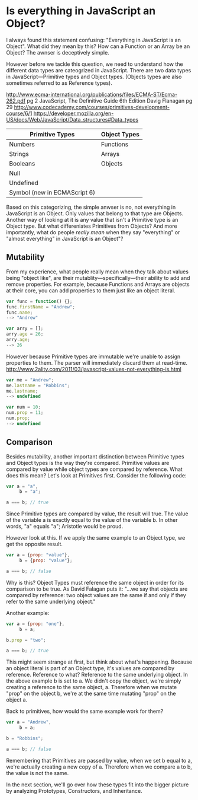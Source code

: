 # Is everything in JavaScript an Object?

I always found this statement confusing: "Everything in JavaScript is an Object". What did they mean by this? How can a Function or an Array be an Object? The awnser is deceptively simple.

However before we tackle this question, we need to understand how the different data types are cateogrized in JavaScript. There are two data types in JavaScript&mdash;Primitive types and Object types. (Objects types are also sometimes referred to as Reference types).

http://www.ecma-international.org/publications/files/ECMA-ST/Ecma-262.pdf pg 2
JavaScript, The Definitive Guide 6th Edition Davig Flanagan pg 29
http://www.codecademy.com/courses/primitives-development-course/6/1
https://developer.mozilla.org/en-US/docs/Web/JavaScript/Data_structures#Data_types

| Primitive Types | Object Types |
|-----------------|--------------|
| Numbers         | Functions    |
| Strings         | Arrays       |
| Booleans        | Objects 		|
| Null        		|              |
| Undefined       |              |
| Symbol (new in ECMAScript 6) | |

Based on this categorizing, the simple anwser is no, not everything in JavaScript is an Object. Only values that belong to that type are Objects. Another way of looking at it is any value that isn't a Primitive type is an Object type. But what differeniates Primitives from Objects? And more importantly, what do people <em>really mean</em> when they say "everything" or "almost everything" in JavaScript is an Object"?

## Mutability

From my experience, what people really mean when they talk about values being "object like", are their mutablity&mdash;specifically&mdash;their ability to add and remove properties. For example, because Functions and Arrays are objects at their core, you can add properties to them just like an object literal.

```js
var func = function() {};
func.firstName = "Andrew";
func.name;
--> "Andrew"

var arry = [];
arry.age = 26;
arry.age;
--> 26
```

However because Primitive types are immutable we're unable to assign properties to them. The parser will immediately discard them at read-time. http://www.2ality.com/2011/03/javascript-values-not-everything-is.html

```js
var me = "Andrew";
me.lastname = "Robbins";
me.lastname;
--> undefined

var num = 10;
num.prop = 11;
num.prop;
--> undefined
```

## Comparison

Besides mutability, another important distinction between Primitive types and Object types is the way they're compared. Primitive values are compared by value while object types are compared by reference. What does this mean? Let's look at Primitives first. Consider the following code:

```js
var a = "a",
	 b = "a";

a === b; // true
```

Since Primitive types are compared by value, the result will true. The value of the variable a is exactly equal to the value of the variable b. In other words, "a" equals "a"; Aristotle would be proud.

However look at this. If we apply the same example to an Object type, we get the opposite result.

```js
var a = {prop: "value"},
	 b = {prop: "value"};

a === b; // false
```

Why is this? Object Types must reference the same object in order for its comparison to be true. As David Falagan puts it: "...we say that objects are compared by reference: two object values are the same if and only if they refer to the same underlying object."

Another example:

```js
var a = {prop: "one"},
	 b = a;

b.prop = "two";

a === b; // true
```

This might seem strange at first, but think about what's happening. Because an object literal is part of an Object type, it's values are compared by reference. Reference to what? Reference to the same underlying object. In the above example b is set to a. We didn't copy the object, we're simply creating a reference to the same object, a. Therefore when we mutate "prop" on the object b, we're at the same time mutating "prop" on the object a.

Back to primitives, how would the same example work for them?

```js
var a = "Andrew",
	 b = a;

b = "Robbins";

a === b; // false
```

Remembering that Primitives are passed by value, when we set b equal to a, we're actually creating a new copy of a. Therefore when we compare a to b, the value is not the same.

In the next section, we'll go over how these types fit into the bigger picture by analyzing Prototypes, Constructors, and Inheritance.